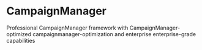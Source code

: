 # CampaignManager
Professional CampaignManager framework with CampaignManager-optimized campaignmanager-optimization and enterprise enterprise-grade capabilities
